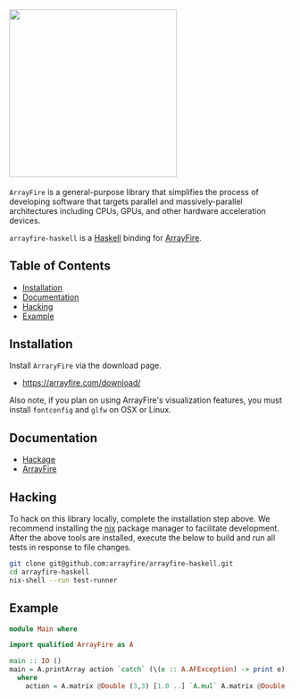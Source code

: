 ## <a href="http://arrayfire.com/"><img src="http://arrayfire.com/logos/arrayfire_logo_whitebkgnd.png" width="300"></a>
`ArrayFire` is a general-purpose library that simplifies the process of developing software that targets parallel and massively-parallel architectures including CPUs, GPUs, and other hardware acceleration devices.

`arrayfire-haskell` is a [Haskell](https://haskell.org) binding for [ArrayFire](https://arrayfire.com).

## Table of Contents
 - [Installation](#Installation)
 - [Documentation](#Documentation)
 - [Hacking](#Hacking)
 - [Example](#Example)


## Installation
Install `ArraryFire` via the download page.
  - https://arrayfire.com/download/

Also note, if you plan on using ArrayFire's visualization features, you must install `fontconfig` and `glfw` on OSX or Linux.

## Documentation
  - [Hackage](http://hackage.haskell.org/package/arrayfire)
  - [ArrayFire](http://arrayfire.org/docs/gettingstarted.htm)

## Hacking
To hack on this library locally, complete the installation step above. We recommend installing the [nix](https://nixos.org/nix/download.html) package manager to facilitate development. After the above tools are installed, execute the below to build and run all tests in response to file changes.

```bash
git clone git@github.com:arrayfire/arrayfire-haskell.git
cd arrayfire-haskell
nix-shell --run test-runner
```

## Example
```haskell
module Main where

import qualified ArrayFire as A

main :: IO ()
main = A.printArray action `catch` (\(e :: A.AFException) -> print e)
  where
    action = A.matrix @Double (3,3) [1.0 ..] `A.mul` A.matrix @Double (3,3) [1.0 ..]
```
